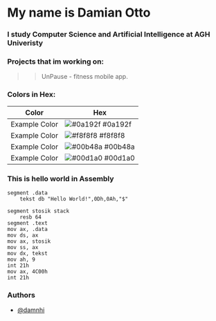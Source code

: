 # My name is Damian Otto
### I study Computer Science and Artificial Intelligence at AGH Univeristy

### Projects that im working on:
 >> UnPause - fitness mobile app.
 
### Colors in Hex:
| Color             | Hex                                                                |
| ----------------- | ------------------------------------------------------------------ |
| Example Color | ![#0a192f](https://via.placeholder.com/10/0a192f?text=+) #0a192f |
| Example Color | ![#f8f8f8](https://via.placeholder.com/10/f8f8f8?text=+) #f8f8f8 |
| Example Color | ![#00b48a](https://via.placeholder.com/10/00b48a?text=+) #00b48a |
| Example Color | ![#00d1a0](https://via.placeholder.com/10/00b48a?text=+) #00d1a0 |

### This is hello world in Assembly
```
segment .data
	tekst db "Hello World!",0Dh,0Ah,"$"

segment stosik stack
	resb 64
segment .text
mov ax, .data
mov ds, ax
mov ax, stosik
mov ss, ax
mov dx, tekst
mov ah, 9
int 21h
mov ax, 4C00h
int 21h
```

### Authors

- [@damnhi](https://www.github.com/damnhi)
